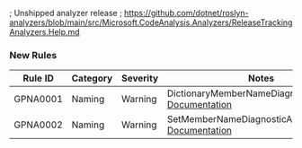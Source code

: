 ﻿; Unshipped analyzer release
; https://github.com/dotnet/roslyn-analyzers/blob/main/src/Microsoft.CodeAnalysis.Analyzers/ReleaseTrackingAnalyzers.Help.md

### New Rules

Rule ID | Category | Severity | Notes
--------|----------|----------|-------
GPNA0001 | Naming | Warning | DictionaryMemberNameDiagnosticAnalyzer, [Documentation](https://github.com/gpetrou/GP.NamingAnalyzers/tree/main/docs/GPNA0001.md)
GPNA0002 | Naming | Warning | SetMemberNameDiagnosticAnalyzer, [Documentation](https://github.com/gpetrou/GP.NamingAnalyzers/tree/main/docs/GPNA0002.md)